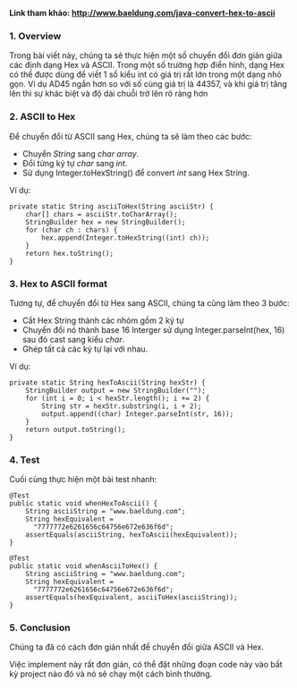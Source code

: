 **Link tham khảo: http://www.baeldung.com/java-convert-hex-to-ascii**

### 1. Overview
Trong bài viết này, chúng ta sẽ thực hiện một số chuyển đổi đơn giản giữa các định dạng Hex và ASCII.
Trong một số trường hợp điển hình, dạng Hex có thể được dùng để viết 1 số kiểu int có giá trị rất lớn trong một dạng nhỏ gọn. Ví dụ AD45 ngắn hơn so với số cùng giá trị là 44357, và khi giá trị tăng lên thì sự khác biệt và độ dài chuỗi trở lên rõ ràng hơn

### 2. ASCII to Hex

Để chuyển đổi từ ASCII sang Hex, chúng ta sẽ làm theo các bước:
- Chuyển *String* sang *char array*.
- Đổi từng ký tự *char* sang *int*.
- Sử dụng Integer.toHexString() để convert *int* sang Hex String.

Ví dụ: 
```
private static String asciiToHex(String asciiStr) {
    char[] chars = asciiStr.toCharArray();
    StringBuilder hex = new StringBuilder();
    for (char ch : chars) {
        hex.append(Integer.toHexString((int) ch));
    }
    return hex.toString();
}
```
### 3. Hex to ASCII format

Tương tự, để chuyển đổi từ Hex sang ASCII, chúng ta cũng làm theo 3 bước:
- Cắt Hex String thành các nhóm gồm 2 ký tự
- Chuyển đổi nó thành base 16 Interger sử dụng Integer.parseInt(hex, 16) sau đó cast sang kiểu *char*.
- Ghép tất cả các ký tự lại với nhau.

Ví dụ:

```
private static String hexToAscii(String hexStr) {
    StringBuilder output = new StringBuilder("");
    for (int i = 0; i < hexStr.length(); i += 2) {
        String str = hexStr.substring(i, i + 2);
        output.append((char) Integer.parseInt(str, 16));
    }
    return output.toString();
}
```

### 4. Test
Cuối cùng thực hiện một bài test nhanh: 

```
@Test
public static void whenHexToAscii() {
    String asciiString = "www.baeldung.com";
    String hexEquivalent = 
      "7777772e6261656c64756e672e636f6d";
    assertEquals(asciiString, hexToAscii(hexEquivalent));
}
 
@Test
public static void whenAsciiToHex() {
    String asciiString = "www.baeldung.com";
    String hexEquivalent = 
      "7777772e6261656c64756e672e636f6d";
    assertEquals(hexEquivalent, asciiToHex(asciiString));
}
```

### 5. Conclusion
Chúng ta đã có cách đơn giản nhất để chuyển đổi giữa ASCII và Hex.

Việc implement này rất đơn giản, có thể đặt những đoạn code này vào bất kỳ project nào đó và nó sẽ chạy một cách bình thường.